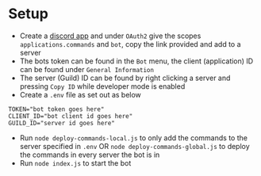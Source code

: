 # Setup
- Create a [discord app](https://discord.com/developers/applications) and under `OAuth2` give the scopes `applications.commands` and `bot`, copy the link provided and add to a server
- The bots token can be found in the `Bot` menu, the client (application) ID can be found under `General Information`
- The server (Guild) ID can be found by right clicking a server and pressing `Copy ID` while developer mode is enabled
- Create a `.env` file as set out as below
```
TOKEN="bot token goes here"
CLIENT_ID="bot client id goes here"
GUILD_ID="server id goes here"
```
- Run `node deploy-commands-local.js` to only add the commands to the server specified in `.env` OR `node deploy-commands-global.js` to deploy the commands in every server the bot is in
- Run `node index.js` to start the bot 